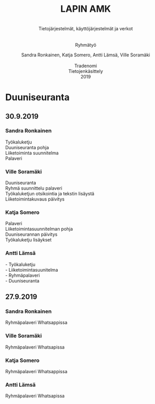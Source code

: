 <center><H1>LAPIN AMK</H1><br>
Tietojärjestelmät, käyttöjärjestelmät ja verkot
<br>
<br>
<br>
Ryhmätyö

Sandra Ronkainen, Katja Somero, Antti Lämsä, Ville Soramäki
<br>
<br>
Tradenomi<br>
Tietojenkäsittely<br>
2019<br></center>

<h1>Duuniseuranta</h1>

<h2>30.9.2019</h2>

<h3>Sandra Ronkainen</h3>
Työkaluketju
<br>Duuniseuranta pohja
<br>Liiketoiminta suunnitelma
<br>Palaveri


<h3>Ville Soramäki</h3>
Duuniseuranta <br>
Ryhmä suunnittelu palaveri<br>
Työkaluketjun otsikointia ja tekstin lisäystä<br>
Liiketoimintakuvaus päivitys <br>

<h3>Katja Somero</h3>
Palaveri <br>
Liiketoimintasuunnitelman pohja<br>
Duuniseurannan päivitys <br>
Työkaluketju lisäykset <br>

<h3>Antti Lämsä</h3>
- Työkaluketju<br>
- Liiketoimintasuunitelma<br>
- Ryhmäpalaveri <br>
- Duuniseuranta <br>

<h2>27.9.2019</h2>

<h3>Sandra Ronkainen</h3>
Ryhmäpalaveri Whatsappissa

<h3>Ville Soramäki</h3>
Ryhmäpalaveri Whatsapissa

<h3>Katja Somero</h3>
Ryhmäpalaveri Whatsappissa

<h3>Antti Lämsä</h3>
Ryhmäpalaveri Whatsapissa